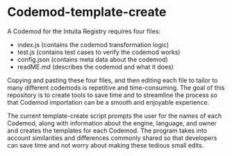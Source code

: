 # Codemod-template-create
A Codemod for the Intuita Registry requires four files:
- index.js (contains the codemod transformation logic)
- test.js (contains test cases to verify the codemod works)
- config.json (contains meta data about the codemod)
- readME.md (describes the codemod and what it does)

Copying and pasting these four files, and then editing each file to tailor to many different codemods is repetitive and time-consuming.
The goal of this repository is to create tools to save time and to streamline the process so that Codemod importation can be a smooth and enjoyable experience.

The current template-create script prompts the user for the names of each Codemod, along with information about the engine, language, and owner and creates the templates
for each Codemod. The program takes into account similarities and differences commonly shared so that developers can save time and not worry about making these tedious small edits.
